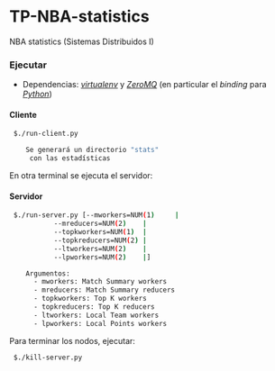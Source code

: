 # TP-NBA-statistics

NBA statistics (Sistemas Distribuidos I)

### Ejecutar

- Dependencias: [_virtualenv_](https://packaging.python.org/guides/installing-using-pip-and-virtualenv/) y [_ZeroMQ_](http://zeromq.org/) (en particular el _binding_ para [_Python_](https://pyzmq.readthedocs.io/en/latest/))

#### Cliente

```bash
 $./run-client.py

	Se generará un directorio "stats"
	 con las estadísticas
```
En otra terminal se ejecuta el servidor:

#### Servidor

```bash
 $./run-server.py [--mworkers=NUM(1)     |
		   --mreducers=NUM(2)    | 
		   --topkworkers=NUM(1)  |
		   --topkreducers=NUM(2) |
		   --ltworkers=NUM(2)    |
		   --lpworkers=NUM(2)    |]

	Argumentos:
	  - mworkers: Match Summary workers
	  - mreducers: Match Summary reducers
	  - topkworkers: Top K workers
	  - topkreducers: Top K reducers
	  - ltworkers: Local Team workers
	  - lpworkers: Local Points workers
```
Para terminar los nodos, ejecutar:

```bash
 $./kill-server.py
```

